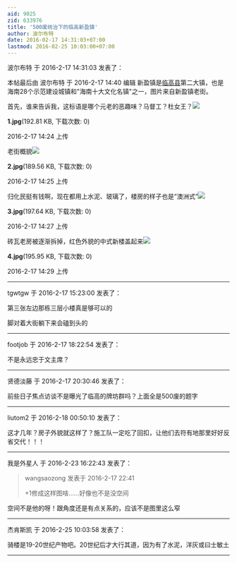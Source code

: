 ```yaml
---
aid: 9025
zid: 633976
title: '500废统治下的临高新盈镇'
author: 波尔布特
date: 2016-02-17 14:31:03+07:00
lastmod: 2016-02-25 10:03:00+07:00
---
```


波尔布特 于 2016-2-17 14:31:03 发表了：

本帖最后由 波尔布特 于 2016-2-17 14:40 编辑 新盈镇是[临高县](http://baike.so.com/doc/2014237-2131527.html)第二大镇，也是海南28个示范建设城镇和"海南十大文化名镇"之一，图片来自新盈镇老街。

首先，谁来告诉我，这标语是哪个元老的恶趣味？马督工？杜女王？![](https://cdn.jsdelivr.net/gh/lzjluzijie/beichao@main/img/142412diuqa1xumy6c56gn.jpg)



**1.jpg**(192.81 KB, 下载次数: 0)



2016-2-17 14:24 上传



老街概貌![](https://cdn.jsdelivr.net/gh/lzjluzijie/beichao@main/img/142529m0p4uozf4xq07zx8.jpg)



**2.jpg**(189.56 KB, 下载次数: 0)



2016-2-17 14:25 上传



归化民挺有钱啊，现在都用上水泥、玻璃了，楼房的样子也是“澳洲式”![](https://cdn.jsdelivr.net/gh/lzjluzijie/beichao@main/img/142744vib538a5cxxh2ihe.jpg)



**3.jpg**(197.64 KB, 下载次数: 0)



2016-2-17 14:27 上传



砖瓦老房被逐渐拆掉，红色外貌的中式新楼盖起来![](https://cdn.jsdelivr.net/gh/lzjluzijie/beichao@main/img/142951i4ozzg2zoy479deu.jpg)



**4.jpg**(195.95 KB, 下载次数: 0)



2016-2-17 14:29 上传

---------

tgwtgw 于 2016-2-17 15:23:00 发表了：

第三张左边那栋三层小楼真是够可以的

脚对着大街躺下来会磕到头的

---------

footjob 于 2016-2-17 18:22:54 发表了：

不是永远忠于文主席？

---------

贤德淡藤 于 2016-2-17 20:30:46 发表了：

前些日子焦点访谈不是曝光了临高的牌坊群吗？上面全是500废的题字

---------

liutom2 于 2016-2-18 00:50:10 发表了：

这才几年？房子外貌就这样了？施工队一定吃了回扣，让他们去符有地那里好好反省交代！！！

---------

我是外星人 于 2016-2-23 16:22:43 发表了：

> wangsaozong 发表于 2016-2-17 22:41
> 
> +1修成这样图啥……好像也不是没空间



空间不是他的呀！跟角度还是有点关系的，应该不是图里这么窄

---------

杰肯斯凯 于 2016-2-25 10:03:58 发表了：

骑楼是19-20世纪产物吧。20世纪后才大行其道，因为有了水泥，洋灰或曰士敏土

---------

